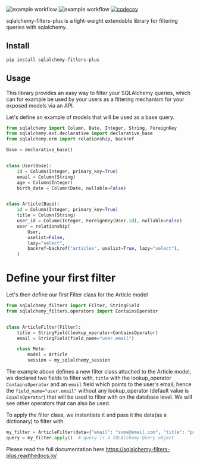 ![example workflow](https://github.com/elmkarami/sqlalchemy-filters-plus/actions/workflows/release.yml/badge.svg)
![example workflow](https://github.com/elmkarami/sqlalchemy-filters-plus/actions/workflows/main.yml/badge.svg)
[![codecov](https://codecov.io/gh/elmkarami/sqlalchemy-filters-plus/branch/master/graph/badge.svg?token=I7ZC1WQYEQ)](https://codecov.io/gh/elmkarami/sqlalchemy-filters-plus)

sqlalchemy-filters-plus is a light-weight extendable library for filtering queries with sqlalchemy.

Install
-

```bash
pip install sqlalchemy-fitlers-plus
```


Usage
-----

This library provides an easy way to filter your SQLAlchemy queries,
which can for example be used by your users as a filtering mechanism for your exposed models via an API.

Let's define an example of models that will be used as a base query.

```python
from sqlalchemy import Column, Date, Integer, String, ForeignKey
from sqlalchemy.ext.declarative import declarative_base
from sqlalchemy.orm import relationship, backref

Base = declarative_base()


class User(Base):
    id = Column(Integer, primary_key=True)
    email = Column(String)
    age = Column(Integer)
    birth_date = Column(Date, nullable=False)


class Article(Base):
    id = Column(Integer, primary_key=True)
    title = Column(String)
    user_id = Column(Integer, ForeignKey(User.id), nullable=False)
    user = relationship(
        User,
        uselist=False,
        lazy="select",
        backref=backref("articles", uselist=True, lazy="select"),
    )
```


Define your first filter
========================

Let's then define our first Filter class for the Article model

```python
from sqlalchemy_filters import Filter, StringField
from sqlalchemy_filters.operators import ContainsOperator


class ArticleFilter(Filter):
    title = StringField(lookup_operator=ContainsOperator)
    email = StringField(field_name="user.email")

    class Meta:
        model = Article
        session = my_sqlalchemy_session
```


The example above defines a new filter class attached to the Article model, we declared two fields to filter with, 
``title`` with the lookup_operator ``ContainsOperator`` and an ``email`` field which points to the user's email, hence the `field_name="user.email"` without any lookup_operator (default value is ``EqualsOperator``) that will be used to filter with on the database level. We will see other operators that can also be used.

To apply the filter class, we instantiate it and pass it the data(as a dictionary) to filter with.

```python
my_filter = ArticleFilter(data={"email": "some@email.com", "title": "python"})
query = my_filter.apply()  # query is a SQLAlchemy Query object
```
    




Please read the full documentation here https://sqlalchemy-filters-plus.readthedocs.io/


